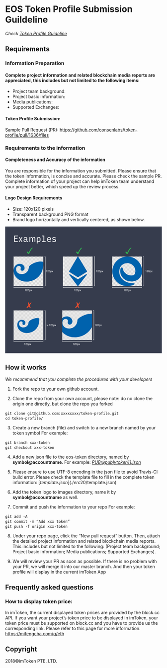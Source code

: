 # EOS Token Profile Submission Guildeline

*Check [Token Profile Guideline](README.md)*

## Requirements
### Information Preparation
#### Complete project information and related blockchain media reports are appreciated, this includes but not limited to the following items:

- Project team background:
- Project basic information:
- Media publications:
- Supported Exchanges:


#### Token Profile Submission:
Sample Pull Request (PR): https://github.com/consenlabs/token-profile/pull/1636/files

### Requirements to the information
#### Completeness and Accuracy of the information
You are responsible for the information you submitted. Please ensure that the token information, is concise and accurate. Please check the sample PR. Complete information of your project can help imToken team understand your project better, which speed up the review process. 


#### Logo Design Requirements
- Size: 120x120 pixels
- Transparent background PNG format
- Brand logo horizontally and vertically centered, as shown below.

![example](tutorial/logo.png)


## How it works
*We recommend that you complete the procedures with your developers*

1. Fork the repo to your own github account.


2. Clone the repo from your own account, please note: do no clone the origin one directly, but clone the repo you forked
```
git clone git@github.com:xxxxxxxx/token-profile.git
cd token-profile/
```


3. Create a new branch (file) and switch to a new branch named by your token symbol
  For example:
```
git branch xxx-token
git checkout xxx-token
```


4. Add a new json file to the eos-token directory, named by **symbol@accountname**. 
  For example:
  *PUB@publytoken11.json*


5. Please ensure to use UTF-8 encoding in the json file to avoid Travis-CI build error. Please check the template file to fill in the complete token information: [$template.json](./erc20/$template.json)


6. Add the token logo to images directory, name it by **symbol@accountname** as well.


7. Commit and push the information to your repo
  For example:
```
git add -A
git commit -m “Add xxx token”
git push -f origin xxx-token
```


8. Under your repo page, click the “New pull request” button. Then, attach the detailed  project information and related blockchain media reports. This includes but not limited to the following: (Project team background; Project basic information; Media publications; Supported Exchanges).


9. We will review your PR as soon as possible. If there is no problem with your PR, we will merge it into our master branch. And then your token profile will display in the current imToken App


## Frequently asked questions

### How to display token price:
In imToken, the current displayed token prices are provided by the block.cc API. If you want your project’s token price to be displayed in imToken, your token price must be supported on block.cc and you have to provide us the corresponding link. Please refer to this page for more information: https://mifengcha.com/q/eth 

## Copyright

2018&copy;imToken PTE. LTD.